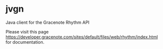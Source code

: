 # jvgn
Java client for the Gracenote Rhythm API

Please visit this page https://developer.gracenote.com/sites/default/files/web/rhythm/index.html for documentation.
